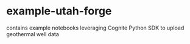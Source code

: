 # example-utah-forge
contains example notebooks leveraging Cognite Python SDK to upload geothermal well data
